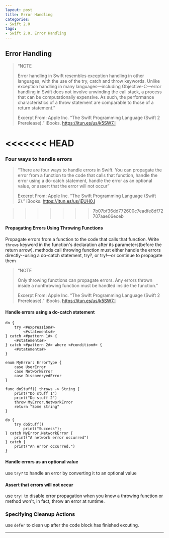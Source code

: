 ```yaml
---
layout: post
title: Error Handling
categories:
- Swift 2.0
tags:
- Swift 2.0, Error Handling
---
```


     
	 
## Error Handling

> “NOTE
> 
> Error handling in Swift resembles exception handling in other languages, with the use of the try, catch and throw keywords. Unlike exception handling in many languages—including Objective-C—error handling in Swift does not involve unwinding the call stack, a process that can be computationally expensive. As such, the performance characteristics of a throw statement are comparable to those of a return statement.”
> 
> Excerpt From: Apple Inc. “The Swift Programming Language (Swift 2 Prerelease).” iBooks. https://itun.es/us/k5SW7.l

<<<<<<< HEAD
=======
### Four ways to handle errors
> “There are four ways to handle errors in Swift. You can propagate the error from a function to the code that calls that function, handle the error using a do-catch statement, handle the error as an optional value, or assert that the error will not occur”
> 
> Excerpt From: Apple Inc. “The Swift Programming Language (Swift 2).” iBooks. https://itun.es/us/jEUH0.l

>>>>>>> 7b07bf36dd772600c7eadfe8df72707aae06eceb
#### Propagating Errors Using Throwing Functions

Propagate errors from a function to the code that calls that function. Write `throws` keyword in the function's declaration after its parameters(before the return arrow).
methods call throwing function must either handle the errors directly--using a do-catch statement, try?, or try!--or continue to propagate them
> “NOTE
> 
> Only throwing functions can propagate errors. Any errors thrown inside a nonthrowing function must be handled inside the function.”
> 
> Excerpt From: Apple Inc. “The Swift Programming Language (Swift 2 Prerelease).” iBooks. https://itun.es/us/k5SW7.l

#### Handle errors  using a do-catch statement

```do-catch-template
do {
    try <#expression#>
        <#statements#>
} catch <#pattern 1#> {
    <#statements#>
} catch <#pattern 2#> where <#condition#> {
    <#statements#>
}
```
```
enum MyError: ErrorType {
    case UserError
    case NetworkError
    case DiscoveryedError
}

func doStuff() throws -> String {
    print("Do stuff 1")
    print("Do stuff 2")
    throw MyError.NetworkError
    return "Some string"
}

do {
    try doStuff()
        print("Success");
} catch MyError.NetworkError {
    print("A network error occurred")
} catch {
    print("An error occurred.")
}

```

#### Handle errors as an optional value

use `try?` to handle an error by converting it to an optional value

#### Assert that errors will not occur  

use `try!` to disable error propagation when you know a throwing function or method won't, in fact, throw an error at runtime.

### Specifying Cleanup Actions

use `defer` to clean up after the code block has finished excuting.  

----
